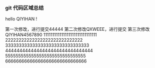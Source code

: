 
### git 代码区域总结
hello QIYIHAN !

第一次修改，进行提交44444
第二次修改QXWEEE，进行提交
第三次修改QIYIHAN4567890
111111111111111111111111111111
22222222222222222222222222222
3333333333333333333333333333333
4444444444444444444444444444444
5555555555555555555555555555555
666666666666666666666666666666
